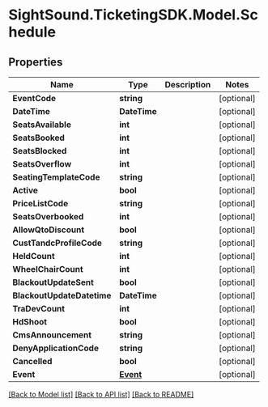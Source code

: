 # SightSound.TicketingSDK.Model.Schedule

## Properties

Name | Type | Description | Notes
------------ | ------------- | ------------- | -------------
**EventCode** | **string** |  | [optional] 
**DateTime** | **DateTime** |  | [optional] 
**SeatsAvailable** | **int** |  | [optional] 
**SeatsBooked** | **int** |  | [optional] 
**SeatsBlocked** | **int** |  | [optional] 
**SeatsOverflow** | **int** |  | [optional] 
**SeatingTemplateCode** | **string** |  | [optional] 
**Active** | **bool** |  | [optional] 
**PriceListCode** | **string** |  | [optional] 
**SeatsOverbooked** | **int** |  | [optional] 
**AllowQtoDiscount** | **bool** |  | [optional] 
**CustTandcProfileCode** | **string** |  | [optional] 
**HeldCount** | **int** |  | [optional] 
**WheelChairCount** | **int** |  | [optional] 
**BlackoutUpdateSent** | **bool** |  | [optional] 
**BlackoutUpdateDatetime** | **DateTime** |  | [optional] 
**TraDevCount** | **int** |  | [optional] 
**HdShoot** | **bool** |  | [optional] 
**CmsAnnouncement** | **string** |  | [optional] 
**DenyApplicationCode** | **string** |  | [optional] 
**Cancelled** | **bool** |  | [optional] 
**Event** | [**Event**](Event.md) |  | [optional] 

[[Back to Model list]](../README.md#documentation-for-models) [[Back to API list]](../README.md#documentation-for-api-endpoints) [[Back to README]](../README.md)

